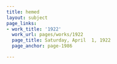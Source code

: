 ```yaml
---
title: hemed
layout: subject
page_links:
- work_title: '1922'
  work_url: pages/works/1922
  page_title: Saturday, April  1, 1922
  page_anchor: page-1986

---
```

